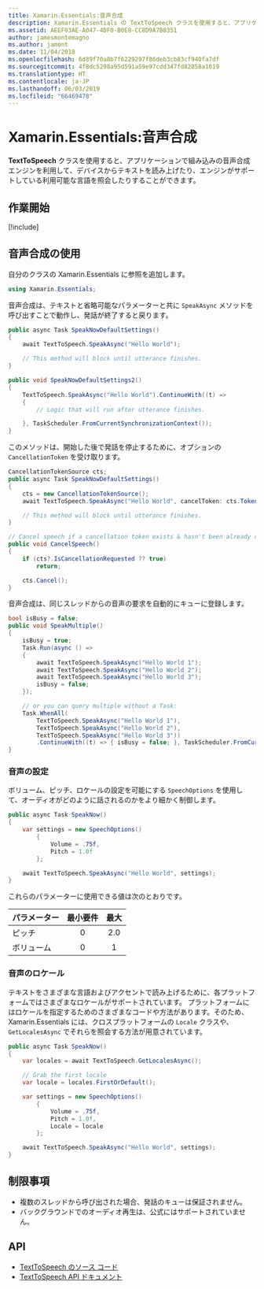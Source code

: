 ```yaml
---
title: Xamarin.Essentials:音声合成
description: Xamarin.Essentials の TextToSpeech クラスを使用すると、アプリケーションで組み込みの音声合成エンジンを利用して、デバイスからテキストを読み上げたり、エンジンがサポートしている利用可能な言語を照会したりすることができます。
ms.assetid: AEEF03AE-A047-4DF0-B0E8-CC8D9A7B8351
author: jamesmontemagno
ms.author: jamont
ms.date: 11/04/2018
ms.openlocfilehash: 6d89f70a8b7f6229297f86deb3cb83cf940fa7df
ms.sourcegitcommit: 4f8dc5298a95d591a59e97cdd347fd82858a1019
ms.translationtype: HT
ms.contentlocale: ja-JP
ms.lasthandoff: 06/03/2019
ms.locfileid: "66469478"
---
```

# <a name="xamarinessentials-text-to-speech"></a>Xamarin.Essentials:音声合成

**TextToSpeech** クラスを使用すると、アプリケーションで組み込みの音声合成エンジンを利用して、デバイスからテキストを読み上げたり、エンジンがサポートしている利用可能な言語を照会したりすることができます。

## <a name="get-started"></a>作業開始

[!include[](~/essentials/includes/get-started.md)]

## <a name="using-text-to-speech"></a>音声合成の使用

自分のクラスの Xamarin.Essentials に参照を追加します。

```csharp
using Xamarin.Essentials;
```

音声合成は、テキストと省略可能なパラメーターと共に `SpeakAsync` メソッドを呼び出すことで動作し、発話が終了すると戻ります。

```csharp
public async Task SpeakNowDefaultSettings()
{
    await TextToSpeech.SpeakAsync("Hello World");

    // This method will block until utterance finishes.
}

public void SpeakNowDefaultSettings2()
{
    TextToSpeech.SpeakAsync("Hello World").ContinueWith((t) =>
    {
        // Logic that will run after utterance finishes.

    }, TaskScheduler.FromCurrentSynchronizationContext());
}
```

このメソッドは、開始した後で発話を停止するために、オプションの `CancellationToken` を受け取ります。

```csharp
CancellationTokenSource cts;
public async Task SpeakNowDefaultSettings()
{
    cts = new CancellationTokenSource();
    await TextToSpeech.SpeakAsync("Hello World", cancelToken: cts.Token);

    // This method will block until utterance finishes.
}

// Cancel speech if a cancellation token exists & hasn't been already requested.
public void CancelSpeech()
{
    if (cts?.IsCancellationRequested ?? true)
        return;

    cts.Cancel();
}
```

音声合成は、同じスレッドからの音声の要求を自動的にキューに登録します。

```csharp
bool isBusy = false;
public void SpeakMultiple()
{
    isBusy = true;
    Task.Run(async () =>
    {
        await TextToSpeech.SpeakAsync("Hello World 1");
        await TextToSpeech.SpeakAsync("Hello World 2");
        await TextToSpeech.SpeakAsync("Hello World 3");
        isBusy = false;
    });

    // or you can query multiple without a Task:
    Task.WhenAll(
        TextToSpeech.SpeakAsync("Hello World 1"),
        TextToSpeech.SpeakAsync("Hello World 2"),
        TextToSpeech.SpeakAsync("Hello World 3"))
        .ContinueWith((t) => { isBusy = false; }, TaskScheduler.FromCurrentSynchronizationContext());
}
```

### <a name="speech-settings"></a>音声の設定

ボリューム、ピッチ、ロケールの設定を可能にする `SpeechOptions` を使用して、オーディオがどのように話されるのかをより細かく制御します。

```csharp
public async Task SpeakNow()
{
    var settings = new SpeechOptions()
        {
            Volume = .75f,
            Pitch = 1.0f
        };

    await TextToSpeech.SpeakAsync("Hello World", settings);
}
```

これらのパラメーターに使用できる値は次のとおりです。

| パラメーター | 最小要件 | 最大 |
| --- | :---: | :---: |
| ピッチ | 0 | 2.0 |
| ボリューム | 0 | 1 |

### <a name="speech-locales"></a>音声のロケール

テキストをさまざまな言語およびアクセントで読み上げるために、各プラットフォームではさまざまなロケールがサポートされています。 プラットフォームにはロケールを指定するためのさまざまなコードや方法があります。そのため、Xamarin.Essentials には、クロスプラットフォームの `Locale` クラスや、`GetLocalesAsync` でそれらを照会する方法が用意されています。

```csharp
public async Task SpeakNow()
{
    var locales = await TextToSpeech.GetLocalesAsync();

    // Grab the first locale
    var locale = locales.FirstOrDefault();

    var settings = new SpeechOptions()
        {
            Volume = .75f,
            Pitch = 1.0f,
            Locale = locale
        };

    await TextToSpeech.SpeakAsync("Hello World", settings);
}
```

## <a name="limitations"></a>制限事項

- 複数のスレッドから呼び出された場合、発話のキューは保証されません。
- バックグラウンドでのオーディオ再生は、公式にはサポートされていません。

## <a name="api"></a>API

- [TextToSpeech のソース コード](https://github.com/xamarin/Essentials/tree/master/Xamarin.Essentials/TextToSpeech)
- [TextToSpeech API ドキュメント](xref:Xamarin.Essentials.TextToSpeech)
